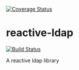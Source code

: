 [![Coverage Status](https://coveralls.io/repos/github/DavidDeCoding/reactive-ldap/badge.svg?branch=master)](https://coveralls.io/github/DavidDeCoding/reactive-ldap?branch=master)

# reactive-ldap
[![Build Status](https://travis-ci.org/DavidDeCoding/reactive-ldap.svg?branch=master)](https://travis-ci.org/DavidDeCoding/reactive-ldap.svg?branch=master)

A reactive ldap library

